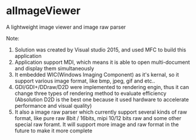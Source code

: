 # alImageViewer
A lightweight image viewer and image raw parser

Note:
1. Solution was created by Visual studio 2015, and used MFC to build this application
2. Application support MDI, which means it is able to open multi-document and display them simultaneously
3. It embedded WIC(Windows Imaging Component) as it's kernal, so it support various image format, like bmp, jpeg, gif and etc..
4. GDI/GDI+/DDraw/D2D were implemented to rendering engin, thus it can change three types of rendering method to evaluate efficiency
(Absolution D2D is the best one because it used hardware to accelerate performance and visual quality)
5. It also a image raw parser which currently support several kinds of raw format, like pure raw 8bit / 16bits, mipi 10/12 bits raw and some other special raw foramt. It will support more image and raw format in the future to make it more complete

